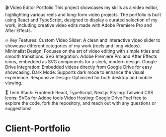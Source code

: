 🎬 Video Editor Portfolio
This project showcases my skills as a video editor, highlighting various reels and long-form video projects. The portfolio is built using React and TypeScript, designed to display a curated selection of my work, including creative video edits made with Adobe Premiere Pro and After Effects.

🔥 Key Features:
Custom Video Slider: A clean and interactive video slider to showcase different categories of my work (reels and long videos).
Minimalist Design: Focuses on the art of video editing with simple titles and smooth transitions.
SVG Integration: Adobe Premiere Pro and After Effects icons, embedded as SVG components for a sleek, modern design.
Google Drive Integration: Embedded videos directly from Google Drive for easy showcasing.
Dark Mode: Supports dark mode to enhance the visual experience.
Responsive Design: Optimized for both desktop and mobile viewing.

🚀 Tech Stack:
Frontend: React, TypeScript, Next.js
Styling: Tailwind CSS
Icons: SVGs for Adobe tools
Video Hosting: Google Drive
Feel free to explore the code, fork the repository, and reach out with any questions or suggestions!

# Client-Portfolio
